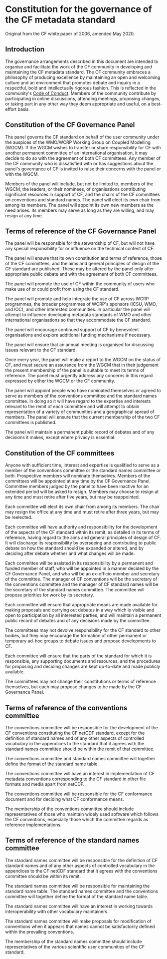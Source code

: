 # Constitution for the governance of the CF metadata standard

Original from the CF white paper of 2006, amended May 2020.

## Introduction

The governance arrangements described in this document are intended to
organise and facilitate the work of the CF community
in developing and maintaining the CF metadata standard.
The CF community
embraces a philosophy of producing excellence by maintaining an open and
welcoming culture and an environment that promotes debate and inquiry in a
respectful, bold and intellectually rigorous fashion.  This is reflected in the
community's
[Code of Conduct](https://github.com/cf-convention/cf-conventions/blob/master/CODE_OF_CONDUCT.md).  Members of the community contribute
by participating in online discussions,
attending meetings, proposing changes, or taking part in any other way they
deem appropriate and useful, on a best-effort basis.

## Constitution of the CF Governance Panel

The panel governs the CF standard on behalf of the
user community under the auspices of the WMO/WCRP Working Group on Coupled
Modelling (WGCM). If the WGCM wishes to transfer or share responsibility for CF
with another permanent committee of an international organisation, it may
decide to do so with the agreement of both CF committees.
Any member of the CF community who is dissatisfied with or has suggestions
about the panel's governance
of CF is invited to raise their concerns with the panel or with the WGCM.

Members of the panel will include,
but not be limited to, members of the WGCM, the
leaders, or their nominees, of organisations contributing significant resources
in support of CF, and the chairs of the CF committees on conventions and
standard names.
The panel will elect its own chair from among its members.
The panel will appoint its own new members as the need arises.
Its members may serve as long as they are willing,
and may resign at any time.

## Terms of reference of the CF Governance Panel

The panel will be responsible for the stewardship of CF, but will not have any
special responsibility for or influence on the technical content of CF.

The panel will ensure that its own constitution and terms of reference, those
of the CF committees, and the aims and general principles of design of the CF
standard are published. These may be altered by the panel only after
appropriate public debate and with the agreement of both CF committees.

The panel will promote the use of CF within the community of users who make use
of or could profit from using the CF standard.

The panel will promote and help integrate the use of CF across WCRP programmes,
the broader programmes of WCRP's sponsors (ICSU, WMO, and IOC), and other
interested communities. In particular the panel will attempt to influence
developing metadata standards of WMO and other international organisations so
that they accommodate the CF standard.

The panel will encourage continued support of CF by benevolent organisations
and explore additional funding mechanisms if necessary.

The panel will ensure that an annual meeting is organised
for discussing issues relevant to the CF standard.

Once every year, the panel will make a report to the WGCM on the status of CF,
and must secure an assurance from the WGCM that in their judgement
the present membership of the panel is suitable to meet its terms of reference.
The panel must urgently address
any concerns in this regard expressed by either the WGCM or the CF community.

The panel will appoint people who have nominated themselves or agreed to serve
as members of the conventions committee and the standard names committee. In
doing so it will have regard to the expertise and interests relevant to the
remit of each committee and will attempt to obtain representation of a variety
of communities and a geographical spread of members.
The panel will ensure that the current membership of
the two CF committees is published.

The panel will maintain a permanent public
record of debates and of any decisions it makes,
except where privacy is essential.

## Constitution of the CF committees

Anyone with sufficient time, interest and expertise is qualified to serve as a
member of the conventions committee or the standard names committee or
both. Prospective members will nominate themselves.
Members of the committees will be appointed at any time by the CF Governance
Panel. Committee members judged by the panel to have been inactive for an
extended period will be asked to resign. Members may choose to resign at any
time and must retire after five years, but may be reappointed.

Each committee will elect its
own chair from among its members. The chair may resign the office at
any time and must retire after three years, but may be reelected.

Each committee will have authority and responsibility for the development of
the aspects of the CF standard within its remit, as detailed in its terms of
reference, having regard to the aims and general principles of design of CF. It
will discharge its responsibility by overseeing and contributing to public
debate on how the standard should be expanded or altered, and by deciding after
debate whether and what changes will be made.

Each committee will be assisted in its responsibility by a permanent and funded
member of staff, who will be appointed in a manner decided by the CF Governance
Panel, and who will be an ex-officio member and secretary of the committee. The
manager of CF conventions will be the secretary of the conventions committee
and the manager of CF standard names will be the secretary of the standard
names committee. The committee will propose priorities for work by its
secretary.

Each committee will ensure that appropriate means are made available for making
proposals and carrying out debates in a way which is visible and open to
participation by all interested parties, and will maintain a permanent public
record of debates and of any decisions made by the committee.

The committees may not devolve responsibility for the CF standard to other
bodies, but they may encourage the formation of other permanent or temporary
ad-hoc groups to debate issues and propose developments to CF.

Each committee will ensure that the parts of the standard for which it is
responsible, any supporting documents and resources, and the procedures for
proposing and deciding changes are kept up-to-date and made publicly available.

The committees may not change their constitutions or terms of reference
themselves, but each may propose changes to be made by the CF Governance Panel.

## Terms of reference of the conventions committee

The conventions committee will be responsible for the development of the CF
conventions constituting the CF netCDF standard, except for the definition of
standard names and of any other aspects of controlled vocabulary in the
appendices to the standard that it agrees with the standard names committee
should be within the remit of that committee.

The conventions committee and standard names committee will together define the
format of the standard name table.

The conventions committee will have an interest in implementation of CF
metadata conventions corresponding to the CF standard in other file formats and
media apart from netCDF.

The conventions committee will be responsible for the CF conformance document
and for deciding what CF conformance means.

The membership of the conventions committee should include representatives of
those who maintain widely used software which follows the CF conventions,
especially those which the committee regards as reference implementations.

## Terms of reference of the standard names committee

The standard names committee will be responsible for the definition of CF
standard names and of any other aspects of controlled vocabulary in the
appendices to the CF netCDF standard that it agrees with the conventions
committee should be within its remit.

The standard names committee will be responsible for maintaining the standard
name table. The standard names committee and the conventions committee will
together define the format of the standard name table.

The standard names committee will have an interest in working towards
interoperability with other vocabulary maintainers.

The standard names committee will make proposals for modification of
conventions when it appears that names cannot be satisfactorily defined within
the prevailing conventions.

The membership of the standard names committee should include representatives
of the various scientific user communities of the CF standard.
